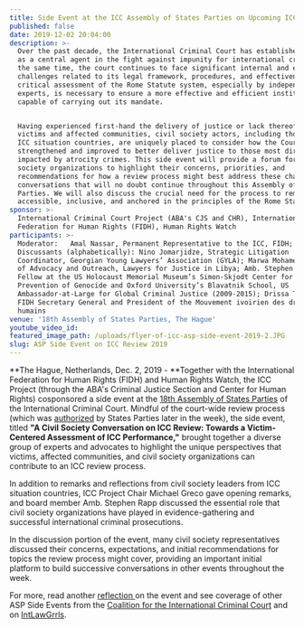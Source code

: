 ```yaml
---
title: Side Event at the ICC Assembly of States Parties on Upcoming ICC Review
published: false
date: 2019-12-02 20:04:00
description: >-
  Over the past decade, the International Criminal Court has established itself
  as a central agent in the fight against impunity for international crimes. At
  the same time, the court continues to face significant internal and external
  challenges related to its legal framework, procedures, and effectiveness. A
  critical assessment of the Rome Statute system, especially by independent
  experts, is necessary to ensure a more effective and efficient institution
  capable of carrying out its mandate. 


  Having experienced first-hand the delivery of justice or lack thereof to
  victims and affected communities, civil society actors, including those from
  ICC situation countries, are uniquely placed to consider how the Court can be
  strengthened and improved to better deliver justice to those most directly
  impacted by atrocity crimes. This side event will provide a forum for civil
  society organizations to highlight their concerns, priorities, and
  recommendations for how a review process might best address these challenges —
  conversations that will no doubt continue throughout this Assembly of States
  Parties. We will also discuss the crucial need for the process to remain
  accessible, inclusive, and anchored in the principles of the Rome Statute.
sponsor: >-
  International Criminal Court Project (ABA's CJS and CHR), International
  Federation for Human Rights (FIDH), Human Rights Watch
participants: >-
  Moderator:   Amal Nassar, Permanent Representative to the ICC, FIDH;
  Discussants (alphabetically): Nino Jomarjidze, Strategic Litigation
  Coordinator, Georgian Young Lawyers’ Association (GYLA); Marwa Mohamed, Head
  of Advocacy and Outreach, Lawyers for Justice in Libya; Amb. Stephen Rapp,
  Fellow at the US Holocaust Memorial Museum’s Simon-Skjodt Center for the
  Prevention of Genocide and Oxford University’s Blavatnik School, US
  Ambassador-at-Large for Global Criminal Justice (2009-2015); Drissa Traore,
  FIDH Secretary General and President of the Mouvement ivoirien des droits
  humains
venue: '18th Assembly of States Parties, The Hague'
youtube_video_id:
featured_image_path: /uploads/flyer-of-icc-asp-side-event-2019-2.JPG
slug: ASP Side Event on ICC Review 2019
---
```


**The Hague, Netherlands, Dec. 2, 2019 -&nbsp;**Together with the International Federation for Human Rights (FIDH) and Human Rights Watch, the ICC Project (through the ABA's Criminal Justice Section and Center for Human Rights) cosponsored a side event at the [18th Assembly of States Parties](https://asp.icc-cpi.int/en_menus/asp/sessions/documentation/18th%20session/Pages/default.aspx) of the International Criminal Court. Mindful of the court-wide review process (which was [authorized](https://asp.icc-cpi.int/en_menus/asp/sessions/documentation/18th%20session/Pages/Review.aspx) by States Parties later in the week), the side event, titled **"A Civil Society Conversation on ICC Review: Towards a Victim-Centered Assessment of ICC Performance,"** brought together a diverse group of experts and advocates to highlight the unique perspectives that victims, affected communities, and civil society organizations can contribute to an ICC review process.

In addition to remarks and reflections from civil society leaders from ICC situation countries, ICC Project Chair Michael Greco gave opening remarks, and board member Amb. Stephen Rapp discussed the essential role that civil society organizations have played in evidence-gathering and successful international criminal prosecutions.

In the discussion portion of the event, many civil society representatives discussed their concerns, expectations, and initial recommendations for topics the review process might cover, providing an important initial platform to build successive conversations in other events throughout the week.&nbsp;

For more, read another&nbsp;[reflection&nbsp;](https://www.publicinternationallawandpolicygroup.org/lawyering-justice-blog/2019/12/3/asp18-side-event-a-civil-society-conversation-on-icc-review-towards-a-victim-centered-assessment-of-icc-performance)on the event and see coverage of other ASP Side Events from the [Coalition for the International Criminal Court](http://www.coalitionfortheicc.org/asp18-daily-summaries) and on [IntLawGrrls](https://ilg2.org/2019/12/).